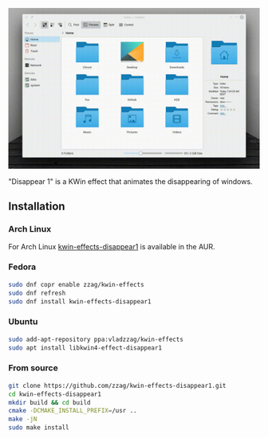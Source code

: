![Slow motion](demo/slow-motion.gif)

"Disappear 1" is a KWin effect that animates the disappearing of windows.

## Installation

### Arch Linux

For Arch Linux [kwin-effects-disappear1](https://aur.archlinux.org/packages/kwin-effects-disappear1/)
is available in the AUR.

### Fedora

```sh
sudo dnf copr enable zzag/kwin-effects
sudo dnf refresh
sudo dnf install kwin-effects-disappear1
```

### Ubuntu

```sh
sudo add-apt-repository ppa:vladzzag/kwin-effects
sudo apt install libkwin4-effect-disappear1
```

### From source

```sh
git clone https://github.com/zzag/kwin-effects-disappear1.git
cd kwin-effects-disappear1
mkdir build && cd build
cmake -DCMAKE_INSTALL_PREFIX=/usr ..
make -jN
sudo make install
```
